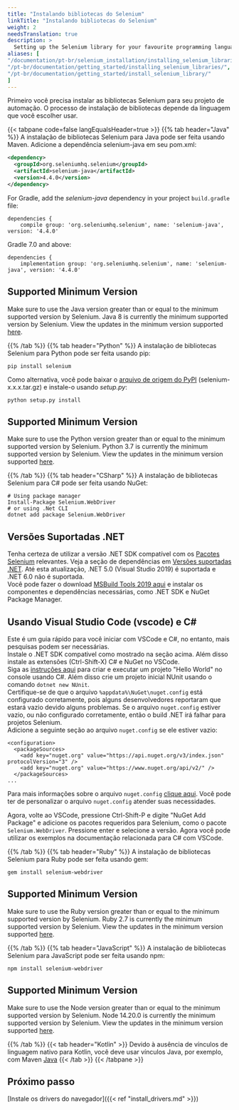 ```yaml
---
title: "Instalando bibliotecas do Selenium"
linkTitle: "Instalando bibliotecas do Selenium"
weight: 2
needsTranslation: true
description: >
  Setting up the Selenium library for your favourite programming language.
aliases: [
"/documentation/pt-br/selenium_installation/installing_selenium_libraries/",
"/pt-br/documentation/getting_started/installing_selenium_libraries/",
"/pt-br/documentation/getting_started/install_selenium_library/"
]
---
```


Primeiro você precisa instalar as bibliotecas Selenium para seu projeto de automação.
O processo de instalação de bibliotecas depende da linguagem que você escolher usar.

{{< tabpane code=false langEqualsHeader=true >}}
  {{% tab header="Java" %}}
A instalação de bibliotecas Selenium para Java pode ser feita usando Maven.
Adicione a dependência selenium-java em seu pom.xml:

```xml
<dependency>
  <groupId>org.seleniumhq.selenium</groupId>
  <artifactId>selenium-java</artifactId>
  <version>4.4.0</version>
</dependency>
```

For Gradle, add the _selenium-java_ dependency in your project `build.gradle` file:

```text
dependencies {
    compile group: 'org.seleniumhq.selenium', name: 'selenium-java', version: '4.4.0'
```

Gradle 7.0 and above:

```text
dependencies {
    implementation group: 'org.seleniumhq.selenium', name: 'selenium-java', version: '4.4.0'
```
## Supported Minimum Version

Make sure to use the Java version greater than or equal to the minimum supported version by Selenium. 
Java 8 is currently the minimum supported version by Selenium.
View the updates in the minimum version supported [here](https://github.com/SeleniumHQ/selenium/blob/trunk/.bazelrc#L13).

  {{% /tab %}}
  {{% tab header="Python" %}}
  A instalação de bibliotecas Selenium para Python pode ser feita usando pip:

```shell
pip install selenium
```

Como alternativa, você pode baixar o [arquivo de origem do PyPI](https://pypi.org/project/selenium/#files)
(selenium-x.x.x.tar.gz) e instale-o usando _setup.py_:

```shell
python setup.py install
```

## Supported Minimum Version

Make sure to use the Python version greater than or equal to the minimum supported version by Selenium. 
Python 3.7 is currently the minimum supported version by Selenium.
View the updates in the minimum version supported [here](https://github.com/SeleniumHQ/selenium/blob/trunk/py/setup.py#L41).

  {{% /tab %}}
  {{% tab header="CSharp" %}}
  A instalação de bibliotecas Selenium para C# pode ser feita usando NuGet:

```shell
# Using package manager
Install-Package Selenium.WebDriver
# or using .Net CLI
dotnet add package Selenium.WebDriver
```
## Versões Suportadas .NET
Tenha certeza de utilizar a versão .NET SDK compatível com os [Pacotes Selenium](https://www.nuget.org/packages/Selenium.WebDriver) relevantes.
Veja a seção de dependências em [Versões suportadas .NET](https://dotnet.microsoft.com/en-us/download/dotnet).
Até esta atualização, .NET 5.0 (Visual Studio 2019) é suportada e .NET 6.0 não é suportada.
<br>Você pode fazer o download [MSBuild Tools 2019 aqui](https://docs.microsoft.com/en-us/visualstudio/install/create-an-offline-installation-of-visual-studio?view=vs-2019) e instalar os componentes e dependências necessárias, como .NET SDK e NuGet Package Manager.

## Usando Visual Studio Code (vscode) e C#
Este é um guia rápido para você iniciar com VSCode e C#, no entanto, mais pesquisas podem ser necessárias.
<br>Instale o .NET SDK compativel como mostrado na seção acima.
Além disso instale as extensões (Ctrl-Shift-X) C# e NuGet no VSCode.
<br>Siga as [instruções aqui](https://docs.microsoft.com/en-us/dotnet/core/tutorials/with-visual-studio-code?pivots=dotnet-5-0) para criar e executar um projeto "Hello World" no console usando C#. Além disso crie um projeto inicial NUnit usando o comando `dotnet new NUnit`.
<br>Certifique-se de que o arquivo `%appdata%\NuGet\nuget.config` está configurado corretamente, pois alguns desenvolvedores reportaram que estará vazio devido alguns problemas.
Se o arquivo `nuget.config` estiver vazio, ou não configurado corretamente, então o build .NET irá falhar para projetos Selenium.
<br>Adicione a seguinte seção ao arquivo `nuget.config` se ele estiver vazio:
```
<configuration>
  <packageSources>
    <add key="nuget.org" value="https://api.nuget.org/v3/index.json" protocolVersion="3" />
    <add key="nuget.org" value="https://www.nuget.org/api/v2/" />   
  </packageSources>
...
```
Para mais informações sobre o arquivo `nuget.config` [clique aqui](https://docs.microsoft.com/en-us/nuget/reference/nuget-config-file).
Você pode ter de personalizar o arquivo `nuget.config` atender suas necessidades.

Agora, volte ao VSCode, pressione Ctrl-Shift-P e digite "NuGet Add Package" e adicione os pacotes requeridos para Selenium, como o pacote `Selenium.WebDriver`. Pressione enter e selecione a versão.
Agora você pode utilizar os exemplos na documentação relacionada para C# com VSCode.

  {{% /tab %}}
  {{% tab header="Ruby" %}}
  A instalação de bibliotecas Selenium para Ruby pode ser feita usando gem:

```shell
gem install selenium-webdriver
```

## Supported Minimum Version

Make sure to use the Ruby version greater than or equal to the minimum supported version by Selenium. 
Ruby 2.7 is currently the minimum supported version by Selenium.
View the updates in the minimum version supported [here](https://github.com/SeleniumHQ/selenium/blob/trunk/rb/selenium-webdriver.gemspec#L32).

  {{% /tab %}}
  {{% tab header="JavaScript" %}}
  A instalação de bibliotecas Selenium para JavaScript pode ser feita usando npm:

```shell
npm install selenium-webdriver
```
## Supported Minimum Version

Make sure to use the Node version greater than or equal to the minimum supported version by Selenium. 
Node 14.20.0 is currently the minimum supported version by Selenium.
View the updates in the minimum version supported [here](https://github.com/SeleniumHQ/selenium/blob/trunk/javascript/node/selenium-webdriver/package.json#L23).

  {{% /tab %}}
  {{< tab header="Kotlin" >}}
  Devido à ausência de vínculos de linguagem nativo para Kotlin, você deve usar vínculos Java, por exemplo, com Maven [Java](#java)
  {{< /tab >}}
{{< /tabpane >}}

## Próximo passo
[Instale os drivers do navegador]({{< ref "install_drivers.md" >}})
